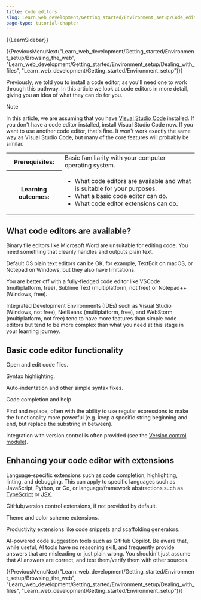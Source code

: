 ```yaml
---
title: Code editors
slug: Learn_web_development/Getting_started/Environment_setup/Code_editors
page-type: tutorial-chapter
---
```


{{LearnSidebar}}

{{PreviousMenuNext("Learn_web_development/Getting_started/Environment_setup/Browsing_the_web", "Learn_web_development/Getting_started/Environment_setup/Dealing_with_files", "Learn_web_development/Getting_started/Environment_setup")}}

Previously, we told you to install a code editor, as you'll need one to work through this pathway. In this article we look at code editors in more detail, giving you an idea of what they can do for you.

> [!NOTE]
> In this article, we are assuming that you have [Visual Studio Code](https://code.visualstudio.com/) installed. If you don't have a code editor installed, install Visual Studio Code now. If you want to use another code editor, that's fine. It won't work exactly the same way as Visual Studio Code, but many of the core features will probably be similar.

<table>
  <tbody>
    <tr>
      <th scope="row">Prerequisites:</th>
      <td>
        Basic familiarity with your computer operating system.
      </td>
    </tr>
    <tr>
      <th scope="row">Learning outcomes:</th>
      <td>
        <ul>
          <li>What code editors are available and what is suitable for your purposes.</li>
          <li>What a basic code editor can do.</li>
          <li>What code editor extensions can do.</li>
        </ul>
      </td>
    </tr>
  </tbody>
</table>

## What code editors are available?

Binary file editors like Microsoft Word are unsuitable for editing code. You need something that cleanly handles and outputs plain text.

Default OS plain text editors can be OK, for example, TextEdit on macOS, or Notepad on Windows, but they also have limitations.

You are better off with a fully-fledged code editor like VSCode (multiplatform, free), Sublime Text (multiplatform, not free) or Notepad++ (Windows, free).

Integrated Development Environments (IDEs) such as Visual Studio (Windows, not free), NetBeans (multiplatform, free), and WebStorm (multiplatform, not free) tend to have more features than simple code editors but tend to be more complex than what you need at this stage in your learning journey.

## Basic code editor functionality

Open and edit code files.

Syntax highlighting.

Auto-indentation and other simple syntax fixes.

Code completion and help.

Find and replace, often with the ability to use regular expressions to make the functionality more powerful (e.g. keep a specific string beginning and end, but replace the substring in between).

Integration with version control is often provided (see the [Version control module](/en-US/docs/Learn_web_development/Core/Version_control)).

## Enhancing your code editor with extensions

Language-specific extensions such as code completion, highlighting, linting, and debugging. This can apply to specific languages such as JavaScript, Python, or Go, or language/framework abstractions such as [TypeScript](https://www.typescriptlang.org/) or [JSX](https://react.dev/learn/writing-markup-with-jsx).

GitHub/version control extensions, if not provided by default.

Theme and color scheme extensions.

Productivity extensions like code snippets and scaffolding generators.

AI-powered code suggestion tools such as GitHub Copilot. Be aware that, while useful, AI tools have no reasoning skill, and frequently provide answers that are misleading or just plain wrong. You shouldn't just assume that AI answers are correct, and test them/verify them with other sources.

{{PreviousMenuNext("Learn_web_development/Getting_started/Environment_setup/Browsing_the_web", "Learn_web_development/Getting_started/Environment_setup/Dealing_with_files", "Learn_web_development/Getting_started/Environment_setup")}}
